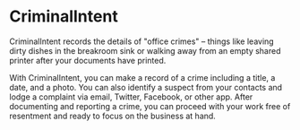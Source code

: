 # CriminalIntent

CriminalIntent records the details of "office crimes" – things like leaving dirty dishes in the breakroom sink or walking away from an empty shared printer after your documents have printed.

With CriminalIntent, you can make a record of a crime including a title, a date, and a photo. You can also identify a suspect from your contacts and lodge a complaint via email, Twitter, Facebook, or other app. After documenting and reporting a crime, you can proceed with your work free of resentment and ready to focus on the business at hand.